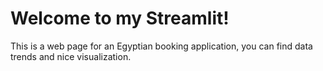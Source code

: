 # Welcome to my Streamlit!

This is a web page for an Egyptian booking application, you can find data trends and nice visualization. 
